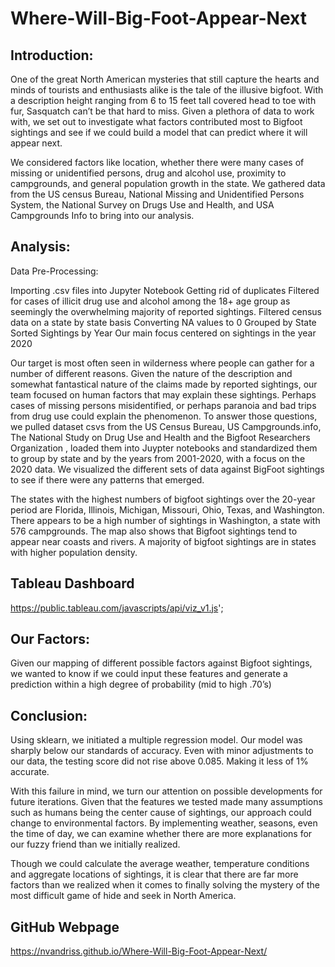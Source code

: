 # Where-Will-Big-Foot-Appear-Next

## Introduction:


One of the great North American mysteries that still capture the hearts and minds of tourists and enthusiasts alike is the tale of the illusive bigfoot. With a description height ranging from 6 to 15 feet tall covered head to toe with fur, Sasquatch can’t be that hard to miss. Given a plethora of data to work with, we set out to investigate what factors contributed most to Bigfoot sightings and see if we could build a model that can predict where it will appear next.

We considered factors like location, whether there were many cases of missing or unidentified persons, drug and alcohol use, proximity to campgrounds, and general population growth in the state. We gathered data from the US census Bureau, National Missing and Unidentified Persons System, the National Survey on Drugs Use and Health, and USA Campgrounds Info to bring into our analysis.


## Analysis:

Data Pre-Processing:

Importing .csv files into Jupyter Notebook
Getting rid of duplicates
Filtered for cases of illicit drug use and alcohol among the 18+ age group as seemingly the overwhelming majority of reported sightings.
Filtered census data on a state by state basis
Converting NA values to 0
Grouped by State
Sorted Sightings by Year
Our main focus centered on sightings in the year 2020


Our target is most often seen in wilderness where people can gather for a number of different reasons. Given the nature of the description and somewhat fantastical nature of the claims made by reported sightings, our team focused on human factors that may explain these sightings. Perhaps cases of missing persons misidentified, or perhaps paranoia and bad trips from drug use could explain the phenomenon. To answer those questions, we pulled dataset csvs from the US Census Bureau, US Campgrounds.info, The National Study on Drug Use and Health and the Bigfoot Researchers Organization , loaded them into Juypter notebooks and standardized them to group by state and by the years from 2001-2020, with a focus on the 2020 data. We visualized the different sets of data against BigFoot sightings to see if there were any patterns that emerged.

The states with the highest numbers of bigfoot sightings over the 20-year period are Florida, Illinois, Michigan, Missouri, Ohio, Texas, and Washington. There appears to be a high number of sightings in Washington, a state with 576 campgrounds. The map also shows that Bigfoot sightings tend to appear near coasts and rivers. A majority of bigfoot sightings are in states with higher population density.
                
## Tableau Dashboard                
https://public.tableau.com/javascripts/api/viz_v1.js';               


## Our Factors:


Given our mapping of different possible factors against Bigfoot sightings, we wanted to know if we could input these features and generate a prediction within a high degree of probability (mid to high .70’s)


## Conclusion:


Using sklearn, we initiated a multiple regression model. Our model was sharply below our standards of accuracy. Even with minor adjustments to our data, the testing score did not rise above 0.085. Making it less of 1% accurate.

With this failure in mind, we turn our attention on possible developments for future iterations. Given that the features we tested made many assumptions such as humans being the center cause of sightings, our approach could change to environmental factors. By implementing weather, seasons, even the time of day, we can examine whether there are more explanations for our fuzzy friend than we initially realized.

Though we could calculate the average weather, temperature conditions and aggregate locations of sightings, it is clear that there are far more factors than we realized when it comes to finally solving the mystery of the most difficult game of hide and seek in North America.

## GitHub Webpage
https://nvandriss.github.io/Where-Will-Big-Foot-Appear-Next/

